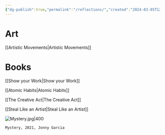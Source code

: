 ```yaml
---
{"dg-publish":true,"permalink":"/reflections/","created":"2024-03-05T12:46:24.000-05:00","updated":"2024-03-04T19:12:53.000-05:00"}
---
```


# Art

[[Artistic Movements\|Artistic Movements]]

# Books

[[Show your Work\|Show your Work]]

[[Atomic Habits\|Atomic Habits]]

[[The Creative Act\|The Creative Act]]

[[Steal Like an Artist\|Steal Like an Artist]]

![Mystery.jpg|400](/img/user/MEDIA/Mystery.jpg)
```
Mystery, 2021, Jonny Garcia
```